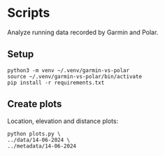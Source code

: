 # Scripts

Analyze running data recorded by Garmin and Polar.

## Setup

```
python3 -m venv ~/.venv/garmin-vs-polar
source ~/.venv/garmin-vs-polar/bin/activate
pip install -r requirements.txt
```

## Create plots

Location, elevation and distance plots:

```
python plots.py \
../data/14-06-2024 \
../metadata/14-06-2024
```